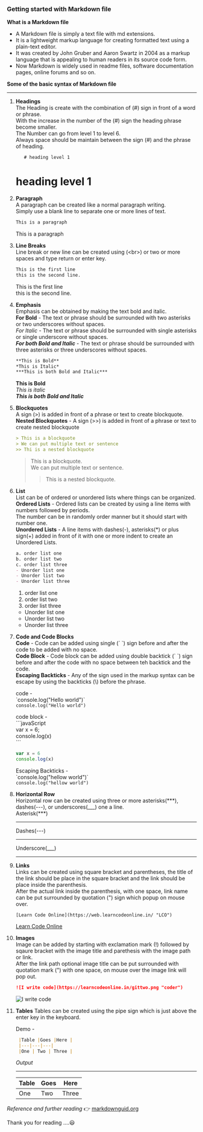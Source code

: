 ### Getting started with Markdown file

**What is a Markdown file**   
- A Markdown file is simply a text file with md extensions.
- It is a lightweight markup language for creating formatted text using a plain-text editor.
- It was created by John Gruber and Aaron Swartz in 2004 as a markup language that is appealing to human readers in  its source code form.
- Now Markdown is widely used in readme files, software documentation pages, online forums and so on.

**Some of the basic syntax of Markdown file**  

---

1. **Headings**   
    The Heading is create with the combination of (#) sign in front of a word or phrase.   
    With the increase in the number of the (#) sign the heading phrase become smaller.   
    The Number can go from level 1 to level 6.   
    Always space should be maintain between the sign (#) and the phrase of heading.
     ```md
        # heading level 1
    ```
    # heading level 1

2. **Paragraph**   
    A paragraph can be created like a normal paragraph writing.   
    Simply use a blank line to separate one or more lines of text.
    ```md
    This is a paragraph
    ```
    This is a paragraph

3. **Line Breaks**   
    Line break or new line can be created using  (\<br>) or two or more spaces and type return or enter key.   
    ```md
    This is the first line   
    this is the second line.
    ```   
    This is the first line   
    this is the second line.   

4. **Emphasis**   
    Emphasis can be obtained by making the text bold and italic.   
    **For Bold** - The text or phrase should be surrounded with two asterisks or two underscores  without spaces.   
    *For Italic* - The text or phrase should be surrounded with single asterisks or single underscore without spaces.      
    ***For both Bold and Italic*** - The text or phrase should be surrounded with three asterisks or three underscores without spaces.   
    ```md     
    **This is Bold**   
    *This is Italic*  
    ***This is both Bold and Italic***  
    ```   
    **This is Bold**   
    *This is italic*   
    ***This is both Bold and Italic***
       
5. **Blockquotes**   
    A sign (>) is added in front of a phrase or text to create blockquote.   
    **Nested Blockquotes** - A sign (>>) is added in front of a phrase or text to create nested blockquote
    ```md
    > This is a blockquote
    > We can put multiple text or sentence
    >> Thi is a nested blockquote
    ```   
    > This is a blockquote.   
    > We can put multiple text or sentence.   
    >> This is a nested blockquote.    
 
6. **List**   
    List can be of ordered or unordered lists where things can be organized.   
    **Ordered Lists** - Ordered lists can be created by using a line items with numbers followed by periods.   
    The number can be in randomly order manner but it should start with number one.   
    **Unordered Lists** - A line items with dashes(-), asterisks(*) or plus sign(+) added in front of it with one or more indent to create an Unordered Lists.  
    ```md
    a. order list one 
    b. order list two
    c. order list three   
    - Unorder list one 
    - Unorder list two
    - Unorder list three
    ```   
    1. order list one   
    2. order list two  
    3. order list three   
    - Unorder list one   
    - Unorder list two  
    - Unorder list three   

7. **Code and Code Blocks**  
    **Code** - Code can be added using single  (\` \`) sign before and after the code to be added with no space.      
    **Code Block** - Code block can be added using double backtick (\` \`) sign before and after the code with no space between teh backtick and the code.   
    **Escaping Backticks** - Any of the sign used in the markup syntax can be escape by using the backticks (\\) before the phrase.   
      
    code -   
    \`console.log("Hello world")\`  
    `console.log("Hello world")`

    code block -  
    \```javaScript  
    var x = 6;  
    console.log(x)  
    \```
    ```javaScript
    var x = 6
    console.log(x)
    ```   
    Escaping Backticks -   
    \`console.log("hellow world")\`   
    `console.log("hellow world")`
    
8. **Horizontal Row**   
    Horizontal row can be created using three or more asterisks(\*\*\*), dashes(---), or underscores(___) one a line.    
    Asterisk(***)
    ***  
    Dashes(---)

    ---   
    Underscore(___)   
    ___

9. **Links**    
    Links can be created using square bracket and parentheses, the title of the link should be place in  the square bracket and the link should be place inside the parenthesis.   
    After the actual link inside the parenthesis, with one space, link name can be put surrounded by quotation (") sign which popup on mouse over.
    
    ```
    [Learn Code Online](https://web.learncodeonline.in/ "LCO") 
    ```   
     [Learn Code Online](https://web.learncodeonline.in/ "LCO")   

10. **Images**    
    Image can be added by starting with exclamation mark (!) followed by sqaure bracket with the image title and parethesis with the image path or link.   
    After the link path optional image title can be put surrounded with quotation mark (") with one space, on mouse over the image link will pop out.

    ```md
    ![I write code](https://learncodeonline.in/gittwo.png "coder")
    ```   
     ![I write code](https://learncodeonline.in/gittwo.png "coder")

11. **Tables**
    Tables can be created using the pipe sign which is just above the enter key in the keyboard.   
    
    Demo -
    ```md
     |Table |Goes |Here |
     |---|---|---|
     |One | Two | Three |
    ```   

    *Output* 

    ---
    |Table |Goes |Here |
    |---|---|---|
    |One | Two | Three |

*Reference and further reading* 👉 [markdownguid.org](https://www.markdownguide.org/basic-syntax/ "Mark down Basic syntax")

Thank you for reading ....😃